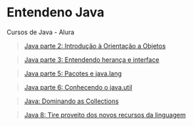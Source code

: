 # Entendeno Java
Cursos de Java - Alura

>[Java parte 2: Introdução à Orientação a Objetos](https://cursos.alura.com.br/course/java-introducao-orientacao-objetos)

>[Java parte 3: Entendendo herança e interface](https://cursos.alura.com.br/course/java-heranca-interfaces-polimorfismo)

>[Java parte 5: Pacotes e java.lang](https://cursos.alura.com.br/course/java-pacotes-e-java-lang)

>[Java parte 6: Conhecendo o java.util](https://cursos.alura.com.br/course/java-util-lambdas)

>[Java: Dominando as Collections](https://cursos.alura.com.br/course/java-collections)

>[Java 8: Tire proveito dos novos recursos da linguagem](https://cursos.alura.com.br/course/java8-lambdas)

